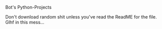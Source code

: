 Bot's Python-Projects

Don't download random shit unless you've read the ReadME for the file. Glhf in this mess...
